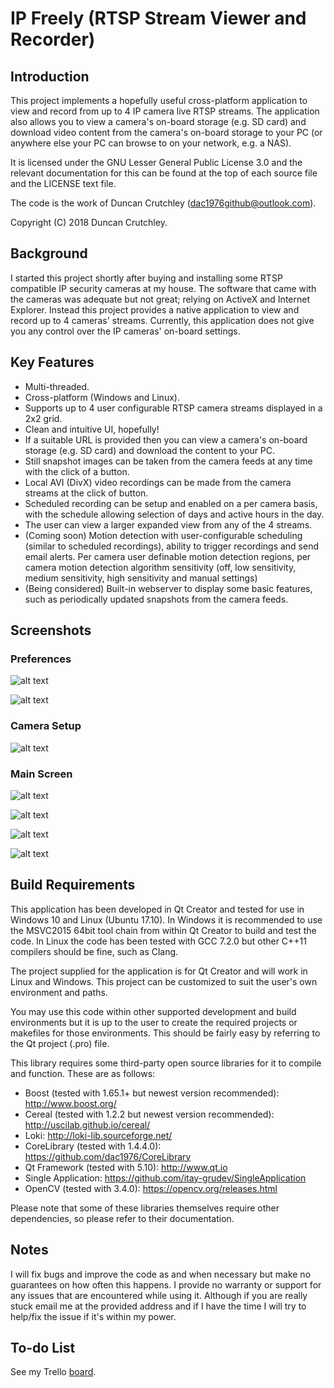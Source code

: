 # IP Freely (RTSP Stream Viewer and Recorder) #
## Introduction ##
This project implements a hopefully useful cross-platform application to view and record from up to 4 IP camera live RTSP streams. The application also allows you to view a camera's on-board storage (e.g. SD card) and download video content from the camera's on-board storage to your PC (or anywhere else your PC can browse to on your network, e.g. a NAS).

It is licensed under the GNU Lesser General Public License 3.0 and the relevant documentation for this can be found at the top of each source file and the LICENSE text file.

The code is the work of Duncan Crutchley (<dac1976github@outlook.com>).

Copyright (C) 2018 Duncan Crutchley.

## Background ##
I started this project shortly after buying and installing some RTSP compatible IP security cameras at my house. The software that came with the cameras was adequate but not great; relying on ActiveX and Internet Explorer. Instead this project provides a native application to view and record up to 4 cameras' streams. Currently, this application does not give you any control over the IP cameras' on-board settings.

## Key Features ##
* Multi-threaded.
* Cross-platform (Windows and Linux).
* Supports up to 4 user configurable RTSP camera streams displayed in a 2x2 grid.
* Clean and intuitive UI, hopefully!
* If a suitable URL is provided then you can view a camera's on-board storage (e.g. SD card) and download the content to your PC.
* Still snapshot images can be taken from the camera feeds at any time with the click of a button.
* Local AVI (DivX) video recordings can be made from the camera streams at the click of button.
* Scheduled recording can be setup and enabled on a per camera basis, with the schedule allowing selection of days and active hours in the day.
* The user can view a larger expanded view from any of the 4 streams.
* (Coming soon) Motion detection with user-configurable scheduling (similar to scheduled recordings), ability to trigger recordings and send email alerts. Per camera user definable motion detection regions, per camera motion detection algorithm sensitivity (off, low sensitivity, medium sensitivity, high sensitivity and manual settings)
* (Being considered) Built-in webserver to display some basic features, such as periodically updated snapshots from the camera feeds.

## Screenshots ##
### Preferences ###

![alt text][pic04]

![alt text][pic05]

### Camera Setup ###

![alt text][pic03]

### Main Screen ###

![alt text][pic01]

![alt text][pic02]

![alt text][pic06]

![alt text][pic07]

[pic01]: https://github.com/dac1976/IP-Freely/blob/master/Images/pic01.png "Main screen displaying one camera."
[pic02]: https://github.com/dac1976/IP-Freely/blob/master/Images/pic02.png "Expanded view of camera 1's feed."
[pic03]: https://github.com/dac1976/IP-Freely/blob/master/Images/pic03.png "Camera setup dialog."
[pic04]: https://github.com/dac1976/IP-Freely/blob/master/Images/pic04.png "General preferences."
[pic05]: https://github.com/dac1976/IP-Freely/blob/master/Images/pic05.png "Recording schedule preferences."
[pic06]: https://github.com/dac1976/IP-Freely/blob/master/Images/pic06.png "Camera storage browser."
[pic07]: https://github.com/dac1976/IP-Freely/blob/master/Images/pic07.png "Camera stream recording."

## Build Requirements ##
This application has been developed in Qt Creator and tested for use in Windows 10 and Linux (Ubuntu 17.10). In Windows it is recommended to use the MSVC2015 64bit tool chain from within Qt Creator to build and test the code. In Linux the code has been tested with GCC 7.2.0 but other C++11 compilers should be fine, such as Clang.

The project supplied for the application is for Qt Creator and will work in Linux and Windows. This project can be customized to suit the user's own environment and paths.

You may use this code within other supported development and build environments but it is up to the user to create the required projects or makefiles for those environments. This should be fairly easy by referring to the Qt project (.pro) file.

This library requires some third-party open source libraries for it to compile and function. These are as follows:
* Boost (tested with 1.65.1+ but newest version recommended): http://www.boost.org/
* Cereal (tested with 1.2.2 but newest version recommended): http://uscilab.github.io/cereal/
* Loki: http://loki-lib.sourceforge.net/
* CoreLibrary (tested with 1.4.4.0): https://github.com/dac1976/CoreLibrary
* Qt Framework (tested with 5.10): http://www.qt.io
* Single Application: https://github.com/itay-grudev/SingleApplication
* OpenCV (tested with 3.4.0): https://opencv.org/releases.html

Please note that some of these libraries themselves require other dependencies, so please refer to their documentation.

## Notes ##
I will fix bugs and improve the code as and when necessary but make no guarantees on how often this happens. I provide no warranty or support for any issues that are encountered while using it. Although if you are really stuck email me at the provided address and if I have the time I will try to help/fix the issue if it's within my power.

## To-do List ##
See my Trello [board](https://trello.com/b/jBeGcZ0k).
